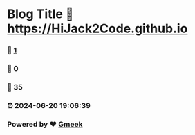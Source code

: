 # Blog Title :link: https://HiJack2Code.github.io 
### :page_facing_up: [1](https://HiJack2Code.github.io/tag.html) 
### :speech_balloon: 0 
### :hibiscus: 35 
### :alarm_clock: 2024-06-20 19:06:39 
### Powered by :heart: [Gmeek](https://github.com/Meekdai/Gmeek)
